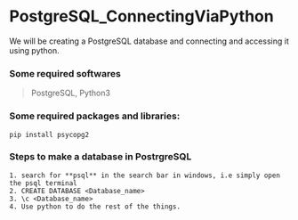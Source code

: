 # PostgreSQL_ConnectingViaPython

We  will be creating a PostgreSQL database and connecting and accessing it using python.

### Some required softwares

> PostgreSQL, Python3

### Some required packages and libraries: 

```
pip install psycopg2
```
### Steps to make a database in PostrgreSQL

```
1. search for **psql** in the search bar in windows, i.e simply open the psql terminal 
2. CREATE DATABASE <Database_name>
3. \c <Database_name>
4. Use python to do the rest of the things.
```